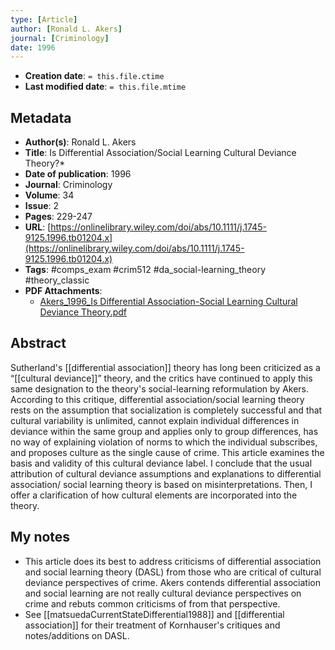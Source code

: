```yaml
---
type: [Article]
author: [Ronald L. Akers]
journal: [Criminology]
date: 1996
---
```


* **Creation date**: `= this.file.ctime`
* **Last modified date**: `= this.file.mtime`

## Metadata

* **Author(s)**: Ronald L. Akers
* **Title**: Is Differential Association/Social Learning Cultural Deviance Theory?*
* **Date of publication**: 1996
* **Journal**: Criminology
* **Volume**: 34
* **Issue**: 2
* **Pages**: 229-247
* **URL**: [https://onlinelibrary.wiley.com/doi/abs/10.1111/j.1745-9125.1996.tb01204.x](https://onlinelibrary.wiley.com/doi/abs/10.1111/j.1745-9125.1996.tb01204.x)
* **Tags**: #comps_exam #crim512 #da_social-learning_theory #theory_classic 
* **PDF Attachments**:
  * [Akers_1996_Is Differential Association-Social Learning Cultural Deviance Theory.pdf](zotero://open-pdf/library/items/3JU4FDJS)

## Abstract

Sutherland's [[differential association]] theory has long been criticized as a “[[cultural deviance]]” theory, and the critics have continued to apply this same designation to the theory's social-learning reformulation by Akers. According to this critique, differential association/social learning theory rests on the assumption that socialization is completely successful and that cultural variability is unlimited, cannot explain individual differences in deviance within the same group and applies only to group differences, has no way of explaining violation of norms to which the individual subscribes, and proposes culture as the single cause of crime. This article examines the basis and validity of this cultural deviance label. I conclude that the usual attribution of cultural deviance assumptions and explanations to differential association/ social learning theory is based on misinterpretations. Then, I offer a clarification of how cultural elements are incorporated into the theory.

## My notes

* This article does its best to address criticisms of differential association and social learning theory (DASL) from those who are critical of cultural deviance perspectives of crime. Akers contends differential association and social learning are not really cultural deviance perspectives on crime and rebuts common criticisms of from that perspective.
* See [[matsuedaCurrentStateDifferential1988]]  and [[differential association]] for their treatment of Kornhauser's critiques and notes/additions on DASL.